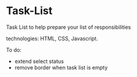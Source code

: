 # Task-List

Task List to help prepare your list of responsibilities

technologies: HTML, CSS, Javascript.

To do: 
- extend select status
- remove border when task list is empty
